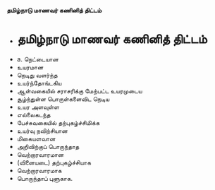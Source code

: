 **தமிழ்நாடு மாணவர் கணினித் திட்டம்**
- # தமிழ்நாடு மாணவர் கணினித் திட்டம்
- a. நெட்டையான
- உயரமான
- நெடிது வளர்ந்த
- உயர்ந்தோங்டகிய
- ஆள்வகையில் சராசரிக்கு மேற்பட்ட உயரமுடைய
- சூழ்ந்துள்ள பொருள்களைவிட நெடிய
- உயர அளவுள்ள
- எல்லைகடந்த
- பேச்சுவகையில் தற்புகழ்ச்சிமிக்க
- உயர்வு நவிற்சியான
- மிகையளவான
- அறிவிற்குப் பொருந்தாத
- வெற்றாரவாரமான
- (வினையடை) தற்புகழ்ச்சியாக
- வெற்றாரவாரமாக
- பொருந்தாப் புளுகாக.

